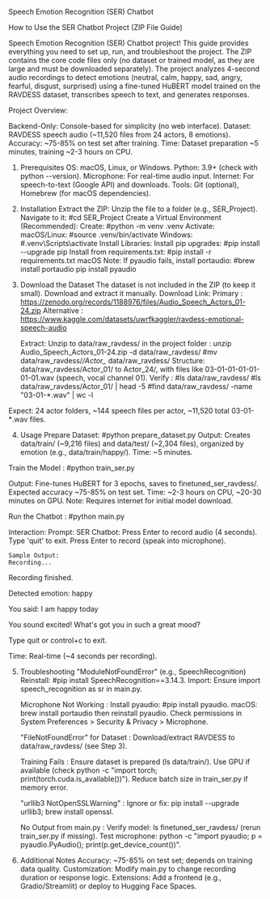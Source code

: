 Speech Emotion Recognition (SER) Chatbot

How to Use the SER Chatbot Project (ZIP File Guide)

Speech Emotion Recognition (SER) Chatbot project! This guide provides everything you need to set up, run, and troubleshoot the project. The ZIP contains the core code files only (no dataset or trained model, as they are large and must be downloaded separately). The project analyzes 4-second audio recordings to detect emotions (neutral, calm, happy, sad, angry, fearful, disgust, surprised) using a fine-tuned HuBERT model trained on the RAVDESS dataset, transcribes speech to text, and generates responses.

Project Overview:

Backend-Only: Console-based for simplicity (no web interface).
Dataset: RAVDESS speech audio (~11,520 files from 24 actors, 8 emotions).
Accuracy: ~75-85% on test set after training.
Time: Dataset preparation ~5 minutes, training ~2-3 hours on CPU.

1. Prerequisites
   OS: macOS, Linux, or Windows.
   Python: 3.9+ (check with python --version).
   Microphone: For real-time audio input.
   Internet: For speech-to-text (Google API) and downloads.
   Tools: Git (optional), Homebrew (for macOS dependencies).
2. Installation
   Extract the ZIP:
     Unzip the file to a folder (e.g., SER_Project).
     Navigate to it:
     #cd SER_Project
   Create a Virtual Environment (Recommended):
     Create:
     #python -m venv .venv
     Activate:
     macOS/Linux:  #source .venv/bin/activate
     Windows:  #.venv\Scripts\activate
   Install Libraries:
     Install pip upgrades:  #pip install --upgrade pip
     Install from requirements.txt:  #pip install -r requirements.txt
   macOS Note: If pyaudio fails, install portaudio:  #brew install portaudio
     pip install pyaudio
3. Download the Dataset
   The dataset is not included in the ZIP (to keep it small). Download and extract it manually.
   Download Link:
   Primary : https://zenodo.org/records/1188976/files/Audio_Speech_Actors_01-24.zip
   Alternative : https://www.kaggle.com/datasets/uwrfkaggler/ravdess-emotional-speech-audio

   Extract:
     Unzip to data/raw_ravdess/ in the project folder : unzip Audio_Speech_Actors_01-24.zip -d data/raw_ravdess/
   #mv data/raw_ravdess/*/Actor_* data/raw_ravdess/
   Structure: data/raw_ravdess/Actor_01/ to Actor_24/, with files like 03-01-01-01-01-01-01.wav (speech, vocal channel 01).
   Verify : #ls data/raw_ravdess/
  #ls data/raw_ravdess/Actor_01/ | head -5
  #find data/raw_ravdess/ -name "03-01-*.wav" | wc -l

  Expect: 24 actor folders, ~144 speech files per actor, ~11,520 total 03-01-*.wav files.
  
4. Usage
  Prepare Dataset:  #python prepare_dataset.py
  Output: Creates data/train/ (~9,216 files) and data/test/ (~2,304 files), organized by emotion (e.g., data/train/happy/).
  Time: ~5 minutes.

  Train the Model :  #python train_ser.py
  
  Output: Fine-tunes HuBERT for 3 epochs, saves to finetuned_ser_ravdess/. Expected accuracy ~75-85% on test set.
  Time: ~2-3 hours on CPU, ~20-30 minutes on GPU.
  Note: Requires internet for initial model download.
  
  Run the Chatbot :  #python main.py

  Interaction:
    Prompt: SER Chatbot: Press Enter to record audio (4 seconds). Type 'quit' to exit.
    Press Enter to record (speak into microphone).


    Sample Output:
    Recording...
Recording finished.

Detected emotion: happy

You said: I am happy today

You sound excited! What's got you in such a great mood?

Type quit or control+c to exit.

Time: Real-time (~4 seconds per recording).

5. Troubleshooting
   "ModuleNotFoundError" (e.g., SpeechRecognition)
   Reinstall: #pip install SpeechRecognition==3.14.3.
   Import: Ensure import speech_recognition as sr in main.py.

   Microphone Not Working : 
   Install pyaudio: #pip install pyaudio.
   macOS: brew install portaudio then reinstall pyaudio.
   Check permissions in System Preferences > Security & Privacy > Microphone.

   "FileNotFoundError" for Dataset : 
   Download/extract RAVDESS to data/raw_ravdess/ (see Step 3).

   Training Fails : 
   Ensure dataset is prepared (ls data/train/).
   Use GPU if available (check python -c "import torch; print(torch.cuda.is_available())").
   Reduce batch size in train_ser.py if memory error.

   "urllib3 NotOpenSSLWarning" : 
   Ignore or fix: pip install --upgrade urllib3; brew install openssl.

   No Output from main.py :
   Verify model: ls finetuned_ser_ravdess/ (rerun train_ser.py if missing).
   Test microphone: python -c "import pyaudio; p = pyaudio.PyAudio(); print(p.get_device_count())".

6. Additional Notes
   Accuracy: ~75-85% on test set; depends on training data quality.
   Customization: Modify main.py to change recording duration or response logic.
   Extensions: Add a frontend (e.g., Gradio/Streamlit) or deploy to Hugging Face Spaces.
   

